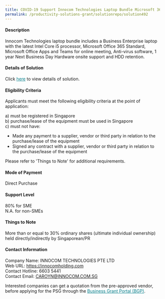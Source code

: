 ```yaml
---
title: COVID-19 Support Innocom Technologies Laptop Bundle Microsoft 365 Business Standard
permalink: /productivity-solutions-grant/solutionrepo/solution492
---
```


#### Description

Innocom Technologies laptop bundle includes a Business Enterprise laptop  with the latest Intel Core i5 processor, Microsoft Office 365 Standard, Microsoft Office Apps and Teams for online meeting, Anti-virus software, 1 year Next Business Day Hardware onsite support and HDD retention.

#### Details of Solution

Click <a href='https://gb-assist-staging.netlify.app/images/psg/Desensitised_INNOCOM_Microsoft_365_Annex_3_CR_wef_7_August_2020' style='color:#037e8a'>here</a> to view details of solution.

#### Eligibility Criteria

Applicants must meet the following eligibility criteria at the point of application:

a) must be registered in Singapore <br>
b) purchase/lease of the equipment must be used in Singapore <br>
c) must not have:
- Made any payment to a supplier, vendor or third party in relation to the purchase/lease of the equipment
- Signed any contract with a supplier, vendor or third party in relation to the purchase/lease of the equipment

Please refer to 'Things to Note' for additional requirements.

#### Mode of Payment
Direct Purchase

#### Support Level
80% for SME <br>
N.A. for non-SMEs

#### Things to Note
More than or equal to 30% ordinary shares (ultimate individual ownership) held directly/indirectly by Singaporean/PR

#### Contact Information
Company Name: INNOCOM TECHNOLOGIES PTE LTD <br>Web URL: https://innocomholding.com<br>Contact Hotline: 6603 5441<br>Contact Email: CAROYN@INNOCOM.COM.SG 

Interested companies can get a quotation from the pre-approved vendor, before applying for the PSG through the <a target='_blank' style='color:#037e8a' href='https://www.businessgrants.gov.sg/'>Business Grant Portal (BGP)</a>.
